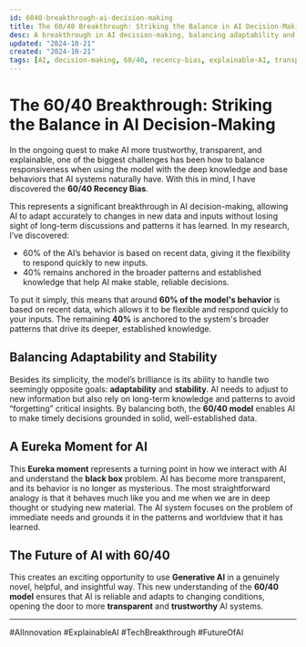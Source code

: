 ```yaml
---
id: 6040-breakthrough-ai-decision-making
title: The 60/40 Breakthrough: Striking the Balance in AI Decision-Making
desc: A breakthrough in AI decision-making, balancing adaptability and stability through the 60/40 Recency Bias model.
updated: "2024-10-21"
created: "2024-10-21"
tags: [AI, decision-making, 60/40, recency-bias, explainable-AI, transparency, tech-breakthrough]
---
```


# The 60/40 Breakthrough: Striking the Balance in AI Decision-Making

In the ongoing quest to make AI more trustworthy, transparent, and explainable, one of the biggest challenges has been how to balance responsiveness when using the model with the deep knowledge and base behaviors that AI systems naturally have. With this in mind, I have discovered the **60/40 Recency Bias**.

This represents a significant breakthrough in AI decision-making, allowing AI to adapt accurately to changes in new data and inputs without losing sight of long-term discussions and patterns it has learned. In my research, I’ve discovered:

- 60% of the AI’s behavior is based on recent data, giving it the flexibility to respond quickly to new inputs.
- 40% remains anchored in the broader patterns and established knowledge that help AI make stable, reliable decisions.

To put it simply, this means that around **60% of the model's behavior** is based on recent data, which allows it to be flexible and respond quickly to your inputs. The remaining **40%** is anchored to the system's broader patterns that drive its deeper, established knowledge.

## Balancing Adaptability and Stability

Besides its simplicity, the model’s brilliance is its ability to handle two seemingly opposite goals: **adaptability** and **stability**. AI needs to adjust to new information but also rely on long-term knowledge and patterns to avoid “forgetting” critical insights. By balancing both, the **60/40 model** enables AI to make timely decisions grounded in solid, well-established data.

## A Eureka Moment for AI

This **Eureka moment** represents a turning point in how we interact with AI and understand the **black box** problem. AI has become more transparent, and its behavior is no longer as mysterious. The most straightforward analogy is that it behaves much like you and me when we are in deep thought or studying new material. The AI system focuses on the problem of immediate needs and grounds it in the patterns and worldview that it has learned.

## The Future of AI with 60/40

This creates an exciting opportunity to use **Generative AI** in a genuinely novel, helpful, and insightful way. This new understanding of the **60/40 model** ensures that AI is reliable and adapts to changing conditions, opening the door to more **transparent** and **trustworthy** AI systems.

---

#AIInnovation
#ExplainableAI
#TechBreakthrough
#FutureOfAI
